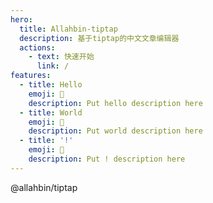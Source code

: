 ```yaml
---
hero:
  title: Allahbin-tiptap
  description: 基于tiptap的中文文章编辑器
  actions:
    - text: 快速开始
      link: /
features:
  - title: Hello
    emoji: 💎
    description: Put hello description here
  - title: World
    emoji: 🌈
    description: Put world description here
  - title: '!'
    emoji: 🚀
    description: Put ! description here
---
```


@allahbin/tiptap
